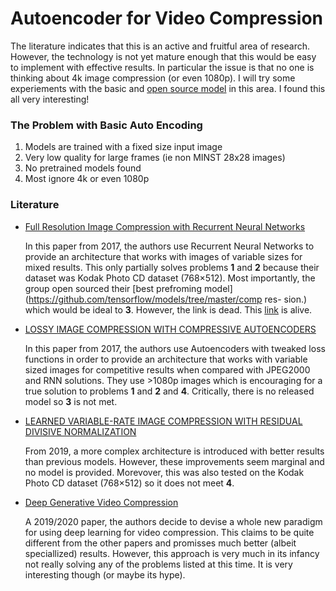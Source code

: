 # Autoencoder for Video Compression

The literature indicates that this is an active and fruitful area of research. However, the technology is not yet mature enough that this would be easy to implement with effective results. In particular the issue is that no one is thinking about 4k image compression (or even 1080p). I will try some experiements with the basic and [open source model](https://github.com/tensorflow/models/tree/2390974a/compression) in this area. I found this all very interesting!

### The Problem with Basic Auto Encoding

1. Models are trained with a fixed size input image
2. Very low quality for large frames (ie non MINST 28x28 images)
3. No pretrained models found
4. Most ignore 4k or even 1080p

### Literature

- [Full Resolution Image Compression with Recurrent Neural Networks](https://arxiv.org/pdf/1608.05148v2.pdf) 

  In this paper from 2017, the authors use Recurrent Neural Networks to provide an architecture that works with images of variable sizes for mixed results. This only partially solves problems **1** and **2** because their dataset was Kodak Photo CD dataset (768×512).  Most importantly, the group open sourced their [best prefroming model](https://github.com/tensorflow/models/tree/master/comp res- sion.) which would be ideal to **3**. However, the link is dead. This [link](https://github.com/tensorflow/models/tree/2390974a/compression) is alive.

- [LOSSY IMAGE COMPRESSION WITH COMPRESSIVE AUTOENCODERS](https://arxiv.org/pdf/1703.00395v1.pdf)

  In this paper from 2017, the authors use Autoencoders with tweaked loss functions in order to provide an architecture that works with variable sized images for competitive results when compared with JPEG2000 and RNN solutions. They use >1080p images which is encouraging for a true solution to problems **1** and **2** and **4**. Critically, there is no released model so **3** is not met.

- [LEARNED VARIABLE-RATE IMAGE COMPRESSION WITH RESIDUAL DIVISIVE NORMALIZATION](https://arxiv.org/pdf/1912.05688v1.pdf) 

  From 2019, a more complex architecture is introduced with better results than previous models. However, these improvements seem marginal and no model is provided. Morevover, this was also tested on the Kodak Photo CD dataset (768×512) so it does not meet **4**. 

- [Deep Generative Video Compression](https://studios.disneyresearch.com/wp-content/uploads/2020/03/Deep-Generative-Video-Compression.pdf)

  A 2019/2020 paper, the authors decide to devise a whole new paradigm for using deep learning for video compression. This claims to be quite different from the other papers and promisses much better (albeit speciallized) results. However, this approach is very much in its infancy not really solving any of the problems listed at this time. It is very interesting though (or maybe its hype). 